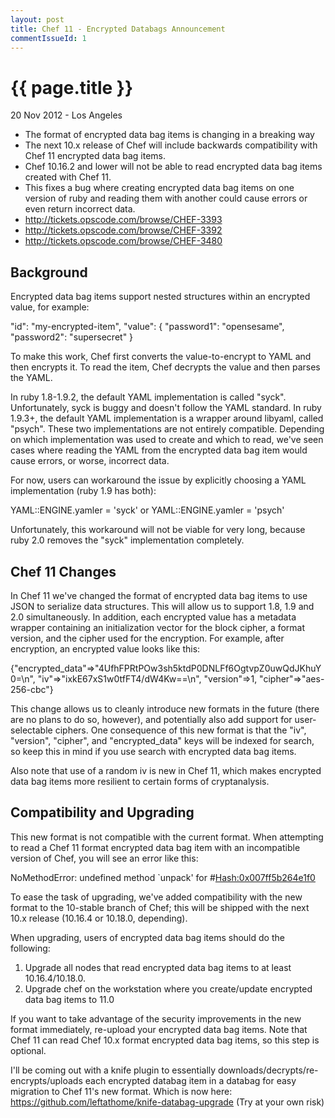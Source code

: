 ```yaml
---
layout: post
title: Chef 11 - Encrypted Databags Announcement
commentIssueId: 1
---
```


{{ page.title }}
================
<script type="text/javascript">

function loadComments(data) {  
     for (var i=0; i<data.length; i++) {
       var cuser = data[i].user.login;
       var cuserlink = "https://www.github.com/" + data[i].user.login;
       var clink = "https://github.com/bscott/bscott.github.com/issues/1#issuecomment-" + data[i].url.substring(data[i].url.lastIndexOf("/")+1);
       var cbody = data[i].body_html;
       var cavatarlink = data[i].user.avatar_url;
       var cdate = Date.parse(data[i].created_at).toString("yyyy-MM-dd HH:mm:ss");
       
       $("#comments").append("<div class='comment'><div class='commentheader'><div class='commentgravatar'>" + '<img src="' + cavatarlink + '" alt="" width="20" height="20">' + "</div><a class='commentuser' href=\""+ cuserlink + "\">" + cuser + "</a><a class='commentdate' href=\"" + clink + "\">" + cdate + "</a></div><div class='commentbody'>" + cbody + "</div></div>");
     }
   }
</script>
<p class="meta">20 Nov 2012 - Los Angeles</p>

* The format of encrypted data bag items is changing in a breaking way
* The next 10.x release of Chef will include backwards compatibility with Chef 11 encrypted data bag items.
* Chef 10.16.2 and lower will not be able to read encrypted data bag items created with Chef 11.
* This fixes a bug where creating encrypted data bag items on one version of ruby and reading them with another could cause errors or even return incorrect data.
* http://tickets.opscode.com/browse/CHEF-3393
* http://tickets.opscode.com/browse/CHEF-3392
* http://tickets.opscode.com/browse/CHEF-3480


## Background
Encrypted data bag items support nested structures within an encrypted value, for example:

"id": "my-encrypted-item",
"value": {
  "password1": "opensesame",
  "password2": "supersecret"
}

To make this work, Chef first converts the value-to-encrypt to YAML and then encrypts it. To read the item, Chef decrypts the value and then parses the YAML.

In ruby 1.8-1.9.2, the default YAML implementation is called "syck". Unfortunately, syck is buggy and doesn't follow the YAML standard. In ruby 1.9.3+, the default YAML implementation is a wrapper around libyaml, called "psych". These two implementations are not entirely compatible. Depending on which implementation was used to create and which to read, we've seen cases where reading the YAML from the encrypted data bag item would cause errors, or worse, incorrect data.

For now, users can workaround the issue by explicitly choosing a YAML implementation (ruby 1.9 has both):

  YAML::ENGINE.yamler = 'syck'
or
  YAML::ENGINE.yamler = 'psych'

Unfortunately, this workaround will not be viable for very long, because ruby 2.0 removes the "syck" implementation completely.

## Chef 11 Changes
In Chef 11 we've changed the format of encrypted data bag items to use JSON to serialize data structures. This will allow us to support 1.8, 1.9 and 2.0 simultaneously. In addition, each encrypted value has a metadata wrapper containing an initialization vector for the block cipher, a format version, and the cipher used for the encryption. For example, after encryption, an encrypted value looks like this:

{"encrypted_data"=>"4UfhFPRtPOw3sh5ktdP0DNLFf6OgtvpZ0uwQdJKhuY0=\n",
 "iv"=>"ixkE67xS1w0tfFT4/dW4Kw==\n",
 "version"=>1,
 "cipher"=>"aes-256-cbc"}

This change allows us to cleanly introduce new formats in the future (there are no plans to do so, however), and potentially also add support for user-selectable ciphers. One consequence of this new format is that the "iv", "version", "cipher", and "encrypted_data" keys will be indexed for search, so keep this in mind if you use search with encrypted data bag items.

Also note that use of a random iv is new in Chef 11, which makes encrypted data bag items more resilient to certain forms of cryptanalysis.

## Compatibility and Upgrading
This new format is not compatible with the current format. When attempting to read a Chef 11 format encrypted data bag item with an incompatible version of Chef, you will see an error like this:

NoMethodError: undefined method `unpack' for #<Hash:0x007ff5b264e1f0>

To ease the task of upgrading, we've added compatibility with the new format to the 10-stable branch of Chef; this will be shipped with the next 10.x release (10.16.4 or 10.18.0, depending).

When upgrading, users of encrypted data bag items should do the following:
1. Upgrade all nodes that read encrypted data bag items to at least 10.16.4/10.18.0.
2. Upgrade chef on the workstation where you create/update encrypted data bag items to 11.0

If you want to take advantage of the security improvements in the new format immediately, re-upload your encrypted data bag items. Note that Chef 11 can read Chef 10.x format encrypted data bag items, so this step is optional.

I'll be coming out with a knife plugin to essentially downloads/decrypts/re-encrypts/uploads each encrypted databag item in a databag for easy migration to Chef 11's new format. Which is now here: https://github.com/leftathome/knife-databag-upgrade (Try at your own risk)